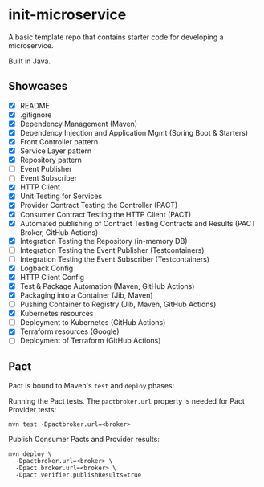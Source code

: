 # init-microservice

A basic template repo that contains starter code for developing a microservice.

Built in Java.

## Showcases

- [x] README
- [x] .gitignore
- [x] Dependency Management (Maven)
- [x] Dependency Injection and Application Mgmt (Spring Boot & Starters)
- [x] Front Controller pattern
- [x] Service Layer pattern
- [x] Repository pattern
- [ ] Event Publisher
- [ ] Event Subscriber
- [x] HTTP Client
- [x] Unit Testing for Services
- [x] Provider Contract Testing the Controller (PACT)
- [x] Consumer Contract Testing the HTTP Client (PACT)
- [x] Automated publishing of Contract Testing Contracts and Results (PACT Broker, GitHub Actions)
- [x] Integration Testing the Repository (in-memory DB)
- [ ] Integration Testing the Event Publisher (Testcontainers)
- [ ] Integration Testing the Event Subscriber (Testcontainers)
- [x] Logback Config
- [x] HTTP Client Config
- [x] Test & Package Automation (Maven, GitHub Actions)
- [x] Packaging into a Container (Jib, Maven)
- [ ] Pushing Container to Registry (Jib, Maven, GitHub Actions)
- [x] Kubernetes resources
- [ ] Deployment to Kubernetes (GitHub Actions)
- [x] Terraform resources (Google)
- [ ] Deployment of Terraform (GitHub Actions)

## Pact

Pact is bound to Maven's `test` and `deploy` phases:

Running the Pact tests. The `pactbroker.url` property is needed for Pact Provider tests:

```shell
mvn test -Dpactbroker.url=<broker>
```

Publish Consumer Pacts and Provider results:

```shell
mvn deploy \
  -Dpactbroker.url=<broker> \
  -Dpact.broker.url=<broker> \
  -Dpact.verifier.publishResults=true
```
